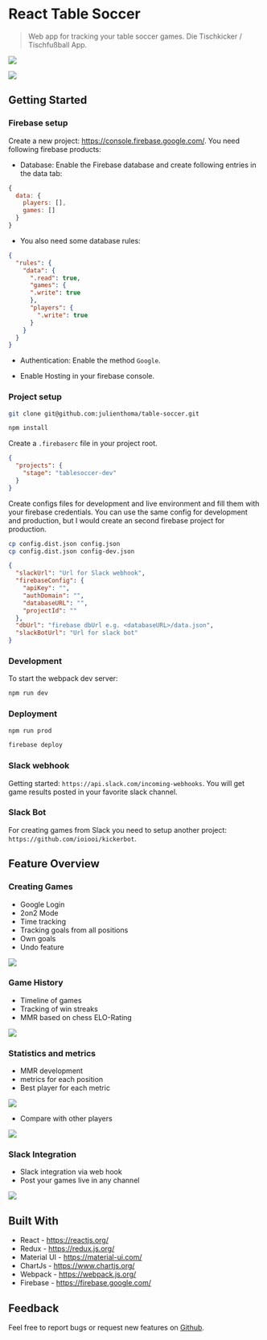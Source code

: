 # React Table Soccer
> Web app for tracking your table soccer games. Die Tischkicker / Tischfußball App.

![](assets/image6.png)


![](assets/image2.png)

## Getting Started

### Firebase setup
Create a new project: https://console.firebase.google.com/. You need following firebase products:

- Database: Enable the Firebase database and create following entries in the data tab:

```js
{
  data: {
    players: [],
    games: []
  }
} 
```
- You also need some database rules:
```json
{
  "rules": {
    "data": {
      ".read": true,
      "games": {
      ".write": true
      },
      "players": {
        ".write": true
      }
    }
  }
}
```
- Authentication: Enable the method `Google`.

- Enable Hosting in your firebase console.

### Project setup

```sh
git clone git@github.com:julienthoma/table-soccer.git
```
```sh
npm install
```

Create a `.firebaserc` file in your project root.
```json
{
  "projects": {
    "stage": "tablesoccer-dev"
  }
}
```


Create configs files for development and live environment and fill them with your firebase credentials. You can use the same config for development and production, but I would create an second firebase project for production.

```sh
cp config.dist.json config.json
cp config.dist.json config-dev.json
```
```json
{
  "slackUrl": "Url for Slack webhook",
  "firebaseConfig": {
    "apiKey": "",
    "authDomain": "",
    "databaseURL": "",
    "projectId": ""
  },
  "dbUrl": "firebase dbUrl e.g. <databaseURL>/data.json",
  "slackBotUrl": "Url for slack bot"
}
```

### Development
To start the webpack dev server:
```sh
npm run dev
```

### Deployment
```sh
npm run prod
```

```sh
firebase deploy
```

### Slack webhook
Getting started: `https://api.slack.com/incoming-webhooks`.
You will get game results posted in your favorite slack channel.

### Slack Bot
For creating games from Slack you need to setup another project: `https://github.com/ioiooi/kickerbot`.

## Feature Overview

### Creating Games
- Google Login
- 2on2 Mode
- Time tracking
- Tracking goals from all positions
- Own goals
- Undo feature


![](assets/image1.png)
### Game History
- Timeline of games
- Tracking of win streaks
- MMR based on chess ELO-Rating


![](assets/image2.png)

### Statistics and metrics

- MMR development
- metrics for each position
- Best player for each metric

![](assets/image3.png)

- Compare with other players

![](assets/image5.png)

### Slack Integration

- Slack integration via web hook
- Post your games live in any channel

![](assets/image4.png)

## Built With

- React - <https://reactjs.org/>
- Redux - <https://redux.js.org/>
- Material UI - <https://material-ui.com/>
- ChartJs - <https://www.chartjs.org/>
- Webpack - <https://webpack.js.org/>
- Firebase - <https://firebase.google.com/>

## Feedback

Feel free to report bugs or request new features on [Github](https://github.com/julienthoma/table-soccer/issues).
